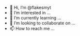 - 👋 Hi, I’m @flakesmyt
- 👀 I’m interested in ...
- 🌱 I’m currently learning ...
- 💞️ I’m looking to collaborate on ...
- 📫 How to reach me ...

<!---
flakesmyt/flakesmyt is a ✨ special ✨ repository because its `README.md` (this file) appears on your GitHub profile.
You can click the Preview link to take a look at your changes.
--->
